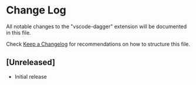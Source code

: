 # Change Log

All notable changes to the "vscode-dagger" extension will be documented in this file.

Check [Keep a Changelog](http://keepachangelog.com/) for recommendations on how to structure this file.

## [Unreleased]

- Initial release